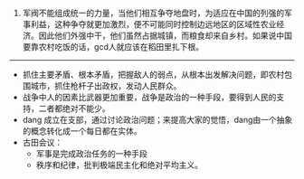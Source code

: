 ###
1. 军阀不能组成统一的力量，当他们相互争夺地盘时，为适应在中国的列强的军事利益，这种争夺就更加激烈，便不可能同时控制边远地区的区域性农业经济。因此他们外强中干，他们虽然占据城镇，而粮食却来自乡村。如果说中国要靠农村吃饭的话，gcd人就应该在稻田里扎下根。
----
+ 抓住主要矛盾、根本矛盾，把握敌人的弱点，从根本出发解决问题，即农村包围城市，抓住枪杆子出政权，发动人民群众。
+ 战争中人的因素比武器更加重要，战争是政治的一种手段，要得到人民的支持，二者都绝对不能少。
+ dang 成立在支部，通过讨论政治问题；来提高大家的觉悟，dang由一个抽象的概念转化成一个每日都在实体。
+ 古田会议：
    * 军事是完成政治任务的一种手段
    * 秩序和纪律，批判极端民主化和绝对平均主义。 